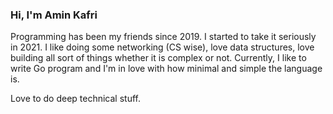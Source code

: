 ### Hi, I'm Amin Kafri

Programming has been my friends since 2019. I started to take it seriously in 2021. I like doing some networking (CS wise), love data structures, love building all sort of things whether it is complex or not. Currently, I like to write Go program and I'm in love with how minimal and simple the language is. 

Love to do deep technical stuff.
